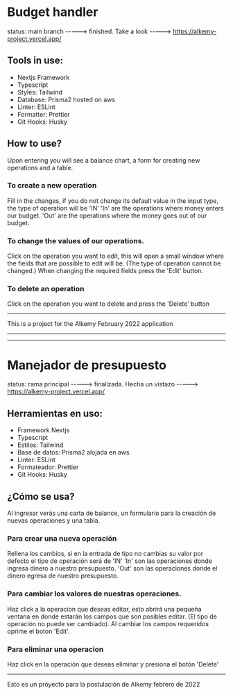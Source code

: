 # Budget handler

status: main branch -----> finished.
Take a look -----> https://alkemy-project.vercel.app/

## Tools in use:

- Nextjs Framework
- Typescript
- Styles: Tailwind
- Database: Prisma2 hosted on aws
- Linter: ESLint
- Formatter: Prettier
- Git Hooks: Husky
## How to use?
Upon entering you will see a balance chart, a form for creating new operations and a table.

### To create a new operation

Fill in the changes, if you do not change its default value in the input type, the type of operation will be 'IN'
'In' are the operations where money enters our budget.
'Out' are the operations where the money goes out of our budget.

### To change the values ​​of our operations.

Click on the operation you want to edit, this will open a small window where the fields that are possible to edit will be. (The type of operation cannot be changed.)
When changing the required fields press the 'Edit' button.

### To delete an operation

Click on the operation you want to delete and press the 'Delete' button

---

This is a project for the Alkemy February 2022 application

---

---

# Manejador de presupuesto

status: rama principal -----> finalizada.
Hecha un vistazo -----> https://alkemy-project.vercel.app/

## Herramientas en uso:

- Framework Nextjs
- Typescript
- Estilos: Tailwind
- Base de datos: Prisma2 alojada en aws
- Linter: ESLint
- Formateador: Prettier
- Git Hooks: Husky
## ¿Cómo se usa?
Al ingresar verás una carta de balance, un formulario para la creación de nuevas operaciones y una tabla.

### Para crear una nueva operación

Rellena los cambios, si en la entrada de tipo no cambias su valor por defecto el tipo de operación será de 'IN'
'In' son las operaciones donde ingresa dinero a nuestro presupuesto.
'Out' son las operaciones donde el dinero egresa de nuestro presupuesto.

### Para cambiar los valores de nuestras operaciones.

Haz click a la operacion que deseas editar, esto abrirá una pequeña ventana en donde estarán los campos que son posibles editar. (El tipo de operación no puede ser cambiado).
Al cambiar los campos requeridos oprime el boton 'Edit'.

### Para eliminar una operacion

Haz click en la operación que deseas eliminar y presiona el botón 'Delete'

---

Esto es un proyecto para la postulación de Alkemy febrero de 2022
